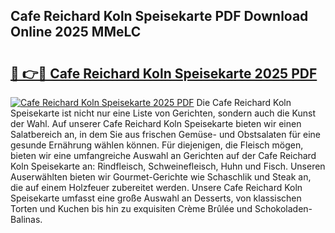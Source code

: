 ## Cafe Reichard Koln Speisekarte PDF Download Online 2025 MMeLC

# <h2><a href="http://gc7itq.nevu.top/?p=Cafe+Reichard+Koln+Speisekarte">🔗 👉🔴 Cafe Reichard Koln Speisekarte 2025 PDF</a></h2>

[![Cafe Reichard Koln Speisekarte 2025 PDF](https://i.imgur.com/dBaPXMq.png)](http://gc7itq.nevu.top/?p=Cafe+Reichard+Koln+Speisekarte)
Die Cafe Reichard Koln Speisekarte ist nicht nur eine Liste von Gerichten, sondern auch die Kunst der Wahl. Auf unserer Cafe Reichard Koln Speisekarte bieten wir einen Salatbereich an, in dem Sie aus frischen Gemüse- und Obstsalaten für eine gesunde Ernährung wählen können. Für diejenigen, die Fleisch mögen, bieten wir eine umfangreiche Auswahl an Gerichten auf der Cafe Reichard Koln Speisekarte an: Rindfleisch, Schweinefleisch, Huhn und Fisch. Unseren Auserwählten bieten wir Gourmet-Gerichte wie Schaschlik und Steak an, die auf einem Holzfeuer zubereitet werden. Unsere Cafe Reichard Koln Speisekarte umfasst eine große Auswahl an Desserts, von klassischen Torten und Kuchen bis hin zu exquisiten Crème Brûlée und Schokoladen-Balinas.

